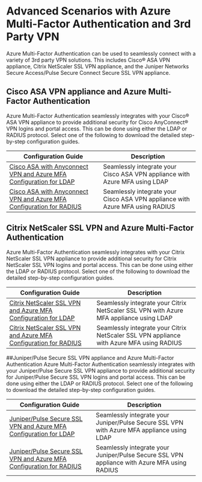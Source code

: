 <properties
	pageTitle="Advanced Scenarios with Azure Multi-Factor Authentication and 3rd Party VPNs"
	description="This page provides information on step-by-step setup configuration for Azure MFA with 3rd party prodcuts."
	services="multi-factor-authentication"
	documentationCenter=""
	authors="kgremban" 
	manager="femila"
	editor="curtland"/>

<tags
	ms.service="multi-factor-authentication"
	ms.workload="identity"
	ms.tgt_pltfrm="na"
	ms.devlang="na"
	ms.topic="article"
	ms.date="08/04/2016"
	ms.author="kgremban"/>

# Advanced Scenarios with Azure Multi-Factor Authentication and 3rd Party VPN
Azure Multi-Factor Authentication can be used to seamlessly connect with a variety of 3rd party VPN solutions.  This includes Cisco® ASA VPN appliance, Citrix NetScaler SSL VPN appliance, and the Juniper Networks Secure Access/Pulse Secure Connect Secure SSL VPN appliance.

## Cisco ASA VPN appliance and Azure Multi-Factor Authentication
Azure Multi-Factor Authentication seamlessly integrates with your Cisco® ASA VPN appliance to provide additional security for Cisco AnyConnect® VPN logins and portal access.  This can be done using either the LDAP or RADIUS protocol.  Select one of the following to download the detailed step-by-step configuration guides.

Configuration Guide  | Description
------------- | ------------- |
[Cisco ASA with Anyconnect VPN and Azure MFA Configuration for LDAP](http://download.microsoft.com/download/A/2/0/A201567C-C3DE-4227-AF89-4567A470899E/Cisco_ASA_Azure_MFA_LDAP.docx) | Seamlessly integrate your Cisco ASA VPN appliance with Azure MFA using LDAP|
[Cisco ASA with Anyconnect VPN and Azure MFA Configuration for RADIUS](http://download.microsoft.com/download/4/5/7/4579C1CF-35B0-4FBE-8A1A-B49CB2CC0382/Cisco_ASA_Azure_MFA_RADIUS.docx) | Seamlessly integrate your Cisco ASA VPN appliance with Azure MFA using RADIUS

## Citrix NetScaler SSL VPN and Azure Multi-Factor Authentication
Azure Multi-Factor Authentication seamlessly integrates with your Citrix NetScaler SSL VPN appliance to provide additional security for Citrix NetScaler SSL VPN logins and portal access.  This can be done using either the LDAP or RADIUS protocol.  Select one of the following to download the detailed step-by-step configuration guides.

Configuration Guide  | Description
------------- | ------------- |
[Citrix NetScaler SSL VPN and Azure MFA Configuration for LDAP](http://download.microsoft.com/download/2/4/E/24E1E722-72DF-471F-A88A-D1338DB1AF83/Citrix_NS_Azure_MFA_LDAP.docx) | Seamlessly integrate your Citrix NetScaler SSL VPN with Azure MFA appliance using LDAP|
[Citrix NetScaler SSL VPN and Azure MFA Configuration for RADIUS](http://download.microsoft.com/download/1/A/4/1A482764-4A63-45C2-A5EC-2B673ACCDD12/Citrix_NS_Azure_MFA_RADIUS.docx) | Seamlessly integrate your Citrix NetScaler SSL VPN appliance with Azure MFA using RADIUS

##Juniper/Pulse Secure SSL VPN appliance and Azure Multi-Factor Authentication
Azure Multi-Factor Authentication seamlessly integrates with your Juniper/Pulse Secure SSL VPN appliance to provide additional security for Juniper/Pulse Secure SSL VPN logins and portal access.  This can be done using either the LDAP or RADIUS protocol.  Select one of the following to download the detailed step-by-step configuration guides.

Configuration Guide  | Description
------------- | ------------- |
[Juniper/Pulse Secure SSL VPN and Azure MFA Configuration for LDAP](http://download.microsoft.com/download/6/5/8/6587B418-75B1-4FCB-84D4-984BC479309E/JuniperPulse_Azure_MFA_LDAP.docx)| Seamlessly integrate your Juniper/Pulse Secure SSL VPN with Azure MFA appliance using LDAP|
[Juniper/Pulse Secure SSL VPN and Azure MFA Configuration for RADIUS](http://download.microsoft.com/download/7/9/A/79AB3DAD-4799-4379-B1DA-B95ABDF231DC/JuniperPulse_Azure_MFA_RADIUS.docx) | Seamlessly integrate your Juniper/Pulse Secure SSL VPN appliance with Azure MFA using RADIUS
